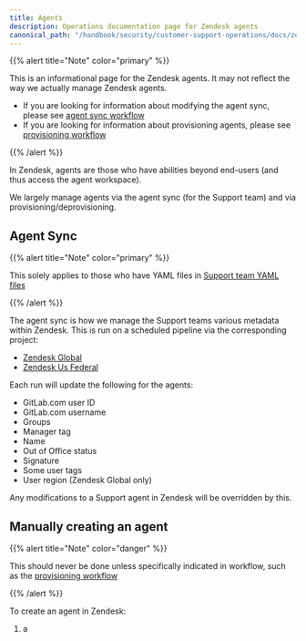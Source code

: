 ```yaml
---
title: Agents
description: Operations documentation page for Zendesk agents
canonical_path: "/handbook/security/customer-support-operations/docs/zendesk/agents"
---
```


{{% alert title="Note" color="primary" %}}

This is an informational page for the Zendesk agents. It may not reflect the way we actually manage Zendesk agents.

- If you are looking for information about modifying the agent sync, please see [agent sync workflow](../../workflows/zendesk/agent-sync)
- If you are looking for information about provisioning agents, please see [provisioning workflow](../../workflows/zendesk/provisioning)

{{% /alert %}}

In Zendesk, agents are those who have abilities beyond end-users (and thus access the agent workspace).

We largely manage agents via the agent sync (for the Support team) and via provisioning/deprovisioning.

## Agent Sync

{{% alert title="Note" color="primary" %}}

This solely applies to those who have YAML files in [Support team YAML files](../gitlab/support-team-yaml-files/)

{{% /alert %}}

The agent sync is how we manage the Support teams various metadata within Zendesk. This is run on a scheduled pipeline via the corresponding project:

- [Zendesk Global](https://gitlab.com/gitlab-com/support/support-ops/zendesk-global/agents)
- [Zendesk Us Federal](https://gitlab.com/gitlab-com/support/support-ops/zendesk-us-federal/agents)

Each run will update the following for the agents:

- GitLab.com user ID
- GitLab.com username
- Groups
- Manager tag
- Name
- Out of Office status
- Signature
- Some user tags
- User region (Zendesk Global only)

Any modifications to a Support agent in Zendesk will be overridden by this.

## Manually creating an agent

{{% alert title="Note" color="danger" %}}

This should never be done unless specifically indicated in workflow, such as the [provisioning workflow](../../workflows/zendesk/provisioning)

{{% /alert %}}

To create an agent in Zendesk:

1. a
